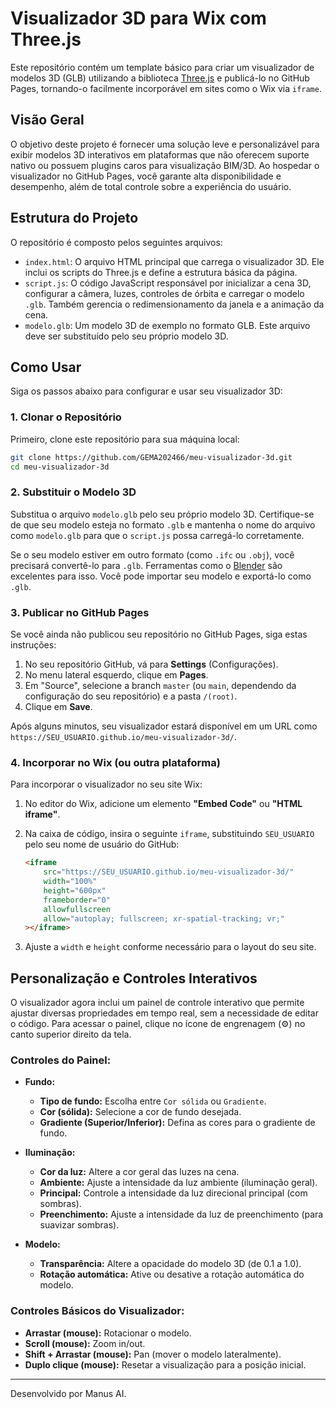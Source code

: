 # Visualizador 3D para Wix com Three.js

Este repositório contém um template básico para criar um visualizador de modelos 3D (GLB) utilizando a biblioteca [Three.js](https://threejs.org/) e publicá-lo no GitHub Pages, tornando-o facilmente incorporável em sites como o Wix via `iframe`.

## Visão Geral

O objetivo deste projeto é fornecer uma solução leve e personalizável para exibir modelos 3D interativos em plataformas que não oferecem suporte nativo ou possuem plugins caros para visualização BIM/3D. Ao hospedar o visualizador no GitHub Pages, você garante alta disponibilidade e desempenho, além de total controle sobre a experiência do usuário.

## Estrutura do Projeto

O repositório é composto pelos seguintes arquivos:

*   `index.html`: O arquivo HTML principal que carrega o visualizador 3D. Ele inclui os scripts do Three.js e define a estrutura básica da página.
*   `script.js`: O código JavaScript responsável por inicializar a cena 3D, configurar a câmera, luzes, controles de órbita e carregar o modelo `.glb`. Também gerencia o redimensionamento da janela e a animação da cena.
*   `modelo.glb`: Um modelo 3D de exemplo no formato GLB. Este arquivo deve ser substituído pelo seu próprio modelo 3D.

## Como Usar

Siga os passos abaixo para configurar e usar seu visualizador 3D:

### 1. Clonar o Repositório

Primeiro, clone este repositório para sua máquina local:

```bash
git clone https://github.com/GEMA202466/meu-visualizador-3d.git
cd meu-visualizador-3d
```

### 2. Substituir o Modelo 3D

Substitua o arquivo `modelo.glb` pelo seu próprio modelo 3D. Certifique-se de que seu modelo esteja no formato `.glb` e mantenha o nome do arquivo como `modelo.glb` para que o `script.js` possa carregá-lo corretamente.

Se o seu modelo estiver em outro formato (como `.ifc` ou `.obj`), você precisará convertê-lo para `.glb`. Ferramentas como o [Blender](https://www.blender.org/) são excelentes para isso. Você pode importar seu modelo e exportá-lo como `.glb`.

### 3. Publicar no GitHub Pages

Se você ainda não publicou seu repositório no GitHub Pages, siga estas instruções:

1.  No seu repositório GitHub, vá para **Settings** (Configurações).
2.  No menu lateral esquerdo, clique em **Pages**.
3.  Em "Source", selecione a branch `master` (ou `main`, dependendo da configuração do seu repositório) e a pasta `/(root)`.
4.  Clique em **Save**.

Após alguns minutos, seu visualizador estará disponível em um URL como `https://SEU_USUARIO.github.io/meu-visualizador-3d/`.

### 4. Incorporar no Wix (ou outra plataforma)

Para incorporar o visualizador no seu site Wix:

1.  No editor do Wix, adicione um elemento **"Embed Code"** ou **"HTML iframe"**.
2.  Na caixa de código, insira o seguinte `iframe`, substituindo `SEU_USUARIO` pelo seu nome de usuário do GitHub:

    ```html
    <iframe
        src="https://SEU_USUARIO.github.io/meu-visualizador-3d/"
        width="100%"
        height="600px"
        frameborder="0"
        allowfullscreen
        allow="autoplay; fullscreen; xr-spatial-tracking; vr;"
    ></iframe>
    ```

3.  Ajuste a `width` e `height` conforme necessário para o layout do seu site.

## Personalização e Controles Interativos

O visualizador agora inclui um painel de controle interativo que permite ajustar diversas propriedades em tempo real, sem a necessidade de editar o código. Para acessar o painel, clique no ícone de engrenagem (⚙️) no canto superior direito da tela.

### Controles do Painel:

*   **Fundo:**
    *   **Tipo de fundo:** Escolha entre `Cor sólida` ou `Gradiente`.
    *   **Cor (sólida):** Selecione a cor de fundo desejada.
    *   **Gradiente (Superior/Inferior):** Defina as cores para o gradiente de fundo.

*   **Iluminação:**
    *   **Cor da luz:** Altere a cor geral das luzes na cena.
    *   **Ambiente:** Ajuste a intensidade da luz ambiente (iluminação geral).
    *   **Principal:** Controle a intensidade da luz direcional principal (com sombras).
    *   **Preenchimento:** Ajuste a intensidade da luz de preenchimento (para suavizar sombras).

*   **Modelo:**
    *   **Transparência:** Altere a opacidade do modelo 3D (de 0.1 a 1.0).
    *   **Rotação automática:** Ative ou desative a rotação automática do modelo.

### Controles Básicos do Visualizador:

*   **Arrastar (mouse):** Rotacionar o modelo.
*   **Scroll (mouse):** Zoom in/out.
*   **Shift + Arrastar (mouse):** Pan (mover o modelo lateralmente).
*   **Duplo clique (mouse):** Resetar a visualização para a posição inicial.

--- 

Desenvolvido por Manus AI.
